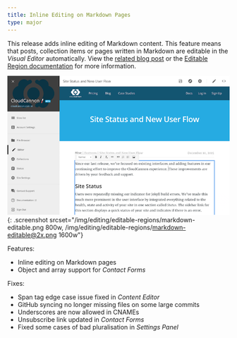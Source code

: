 ```yaml
---
title: Inline Editing on Markdown Pages
type: major
---
```



This release adds inline editing of Markdown content. This feature means that posts, collection items or pages written in Markdown are editable in the *Visual Editor* automatically. View the [related blog post](http://cloudcannon.com/features/2016/04/11/inline-editing-of-markdown-pages/) or the [Editable Region documentation](/editing/editable-regions/) for more information.

![Markdown content region editable in the Visual Editor](/img/editing/editable-regions/markdown-editable.png){: .screenshot srcset="/img/editing/editable-regions/markdown-editable.png 800w, /img/editing/editable-regions/markdown-editable@2x.png 1600w"}

Features:

* Inline editing on Markdown pages
* Object and array support for *Contact Forms*


Fixes:

* Span tag edge case issue fixed in *Content Editor*
* GitHub syncing no longer missing files on some large commits
* Underscores are now allowed in CNAMEs
* Unsubscribe link updated in *Contact Forms*
* Fixed some cases of bad pluralisation in *Settings Panel*